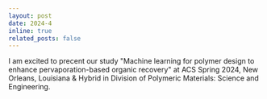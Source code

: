 ```yaml
---
layout: post
date: 2024-4
inline: true
related_posts: false
---
```


I am excited to precent our study "Machine learning for polymer design to enhance pervaporation-based organic recovery" at ACS Spring 2024, New Orleans, Louisiana & Hybrid in Division of Polymeric Materials: Science and Engineering.